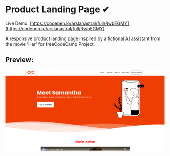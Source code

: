 
# Product Landing Page ✔

Live Demo: [https://codepen.io/arslanastral/full/RwbEGMY](https://codepen.io/arslanastral/full/RwbEGMY).

A responsive product landing page inspired by a fictional AI assistant from the movie 'Her' for freeCodeCamp Project.

## Preview:
![freecodecamp product landing page](https://raw.githubusercontent.com/arslanastral/freeCodeCamp-Projects/main/01_Responsive-Web-Design/03_Product-Landing-Page/landing-page.png)
